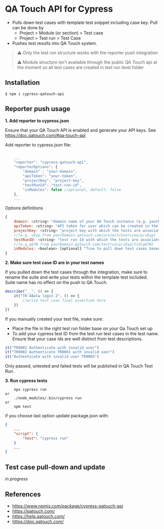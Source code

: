 # QA Touch API for Cypress

* Pulls down test cases with template test snippet including case key. Pull can be done by
  * Project > Module (or section) > Test case
  * Project > Test run > Test Case
* Pushes test results into QA Touch system.

> ⚠️ Only the test run structure works with the reporter push integration
> 
> ⚠️ Module structure isn't available through the public QA Touch api at the moment so all test cases are created in test run level folder

## Installation

```shell
$ npm i cypress-qatouch-api
```

## Reporter push usage
**1. Add reporter to cypress.json**
   
Ensure that your QA Touch API is enabled and generate your API keys. See https://doc.qatouch.com/#qa-touch-api

Add reporter to cypress.json file:

```Javascript

    ...
    "reporter": "cypress-qatouch-api",
    "reporterOptions": {
        "domain" : "your-domain",
        "apiToken": "your-token",
        "projectKey": "project-key",
        "testRunId": "test-run-id",
        "isModules": false //optional, default: false
    },
    ...

```
Options definitions

```javascript
{
    domain: <string> "domain name of your QA Touch instance (e.g. yourDomain.qatouch.com)"
    apiToken: <string> "API token for user which can be created in the edit profile menu in your domain login"
    projectKey: <string> "project key with which the tests are associated. Can be found in the browser URI when on your project page" 
    //(e.g. vEyp from yourDomain.qatouch.com/project/overview/p/vEyp)
    testRunID: <string> "test run Id with which the tests are associated.Can be found in the browser URI when on your test run page"
    //(e.g.g67W from yourDomain.qatouch.com/testrun/p/vEyp/tid/g67W)
    isModules: <boolean> [optional] "True to pull down test cases based on project > modules structure. Default: false"
}
```
**2. Make sure test case ID are in your test names**

If you pulled down the test cases through the integration, make sure to rename the suite and write your tests within the template test included.
Suite name has no effect on the push to QA Touch.

```Javascript
describe("__", () => {
    it("TR-48alw login 2", () => {
        //write test case final assertion here
    })
})
```

If you manually created your test file, make sure:
* Place the file in the right test run folder base on your Qa Touch set up
* To add your cypress test ID from the test run test cases in the test name. Ensure that your case ids are well distinct from test descriptions.
 
```Javascript
it("TR0001 Authenticate with invalid user")
it("TR0002 Authenticate TR0001 with invalid user")
it("Authenticate with invalid user TR0003")
```

Only passed, untested and failed tests will be published in QA Touch Test Run.

**3. Run cypress tests**
```shell
    npx cypress run
or
    ./node_modules/.bin/cypress run
or
    npm test
```

if you choose last option update package.json with:
```json
{
    ...
    "script": {
        "test": "cypress run"
    }
    ...
}
```


## Test case pull-down and update

*in progress*

## References
- https://www.npmjs.com/package/cypress-qatouch-api
- https://qatouch.com/
- https://help.qatouch.com/
- https://doc.qatouch.com/

